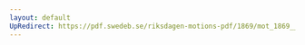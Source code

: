 ```yaml
---
layout: default
UpRedirect: https://pdf.swedeb.se/riksdagen-motions-pdf/1869/mot_1869__ak__00145/mot_1869__ak__00145_001.pdf
---
```

